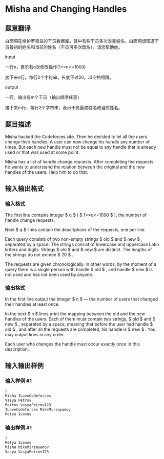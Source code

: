 # Misha and Changing Handles

## 题意翻译

白面鸮在维护罗德岛的干员数据库。其中有些干员多次改变姓名，白面鸮想知道干员最初的姓名和当前的姓名（干员可多次改名）。请您帮助她。

input

一行n，表示有n次修改操作(1<=n<=1000)

接下来n行，每行2个字符串，长度不过20，以空格相隔。

output

一行，输出有m个干员（输出顺序任意）

接下来m行，每行2个字符串，表示干员最初姓名和当前姓名。

## 题目描述

Misha hacked the Codeforces site. Then he decided to let all the users change their handles. A user can now change his handle any number of times. But each new handle must not be equal to any handle that is already used or that was used at some point.

Misha has a list of handle change requests. After completing the requests he wants to understand the relation between the original and the new handles of the users. Help him to do that.

## 输入输出格式

### 输入格式

The first line contains integer $ q $ ( $ 1<=q<=1000 $ ), the number of handle change requests.

Next $ q $ lines contain the descriptions of the requests, one per line.

Each query consists of two non-empty strings $ old $ and $ new $ , separated by a space. The strings consist of lowercase and uppercase Latin letters and digits. Strings $ old $ and $ new $ are distinct. The lengths of the strings do not exceed $ 20 $ .

The requests are given chronologically. In other words, by the moment of a query there is a single person with handle $ old $ , and handle $ new $ is not used and has not been used by anyone.

### 输出格式

In the first line output the integer $ n $ — the number of users that changed their handles at least once.

In the next $ n $ lines print the mapping between the old and the new handles of the users. Each of them must contain two strings, $ old $ and $ new $ , separated by a space, meaning that before the user had handle $ old $ , and after all the requests are completed, his handle is $ new $ . You may output lines in any order.

Each user who changes the handle must occur exactly once in this description.

## 输入输出样例

### 输入样例 #1

```cpp
5
Misha ILoveCodeforces
Vasya Petrov
Petrov VasyaPetrov123
ILoveCodeforces MikeMirzayanov
Petya Ivanov

```
### 输出样例 #1

```cpp
3
Petya Ivanov
Misha MikeMirzayanov
Vasya VasyaPetrov123

```
